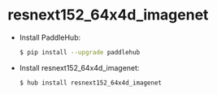 # resnext152_64x4d_imagenet
* Install PaddleHub: 

    ```bash
    $ pip install --upgrade paddlehub
    ```

* Install resnext152_64x4d_imagenet: 

    ```bash
    $ hub install resnext152_64x4d_imagenet
    ```
